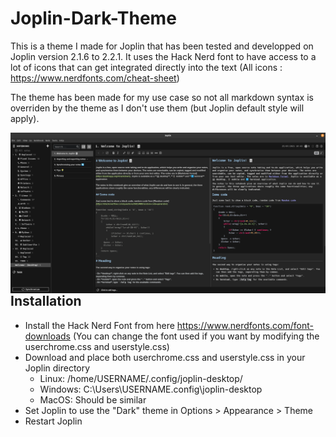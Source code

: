 # Joplin-Dark-Theme

This is a theme I made for Joplin that has been tested and developped on Joplin version 2.1.6 to 2.2.1. It uses the Hack Nerd font to have access to a lot of icons that can get integrated directly into the text (All icons : https://www.nerdfonts.com/cheat-sheet)

The theme has been made for my use case so not all markdown syntax is overriden by the theme as I don't use them (but Joplin default style will apply).

<img src="https://raw.githubusercontent.com/Liscum/Joplin-Dark-Theme/main/images/image1.png?raw=true" align="left" />




## Installation

* Install the Hack Nerd Font from here https://www.nerdfonts.com/font-downloads (You can change the font used if you want by modifying the userchrome.css and userstyle.css)
* Download and place both userchrome.css and userstyle.css in your Joplin directory
  *  Linux: /home/USERNAME/.config/joplin-desktop/
  *  Windows: C:\Users\USERNAME\.config\joplin-desktop
  *  MacOS: Should be similar
* Set Joplin to use the "Dark" theme in Options > Appearance > Theme
* Restart Joplin
